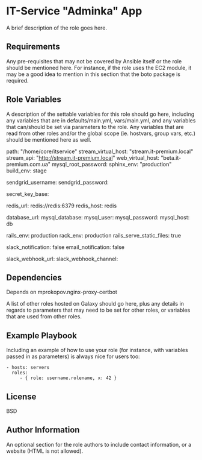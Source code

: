 IT-Service "Adminka" App
=========

A brief description of the role goes here.

Requirements
------------

Any pre-requisites that may not be covered by Ansible itself or the role should be mentioned here. For instance, if the role uses the EC2 module, it may be a good idea to mention in this section that the boto package is required.

Role Variables
--------------

A description of the settable variables for this role should go here, including any variables that are in defaults/main.yml, vars/main.yml, and any variables that can/should be set via parameters to the role. Any variables that are read from other roles and/or the global scope (ie. hostvars, group vars, etc.) should be mentioned here as well.

path: "/home/core/itservice"
stream_virtual_host: "stream.it-premium.local"
stream_api: "http://stream.it-premium.local"
web_virtual_host: "beta.it-premium.com.ua"
mysql_root_password: 
sphinx_env: "production"
build_env: stage

sendgrid_username: 
sendgrid_password: 

secret_key_base: 

redis_url: redis://redis:6379
redis_host: redis

database_url: 
mysql_database: 
mysql_user: 
mysql_password: 
mysql_host: db

rails_env: production
rack_env: production
rails_serve_static_files: true

slack_notification: false
email_notification: false

slack_webhook_url: 
slack_webhook_channel: 

Dependencies
------------
Depends on mprokopov.nginx-proxy-certbot

A list of other roles hosted on Galaxy should go here, plus any details in regards to parameters that may need to be set for other roles, or variables that are used from other roles.

Example Playbook
----------------

Including an example of how to use your role (for instance, with variables passed in as parameters) is always nice for users too:

    - hosts: servers
      roles:
         - { role: username.rolename, x: 42 }

License
-------

BSD

Author Information
------------------

An optional section for the role authors to include contact information, or a website (HTML is not allowed).
